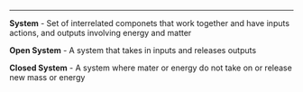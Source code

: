 
---

**System** - Set of interrelated componets that work together and have inputs actions, and outputs involving energy and matter

**Open System** - A system that takes in inputs and releases outputs

**Closed System** - A system where mater or energy do not take on or release new mass or energy



